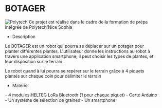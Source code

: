 # BOTAGER

![Polytech](http://www.polytechnice.fr/jahia/jsp/jahia/templates/inc/img/polytech_nicesophia.png) Ce projet est réalisé dans le cadre de la formation de prépa intégrée de Polytech'Nice Sophia 


* Description

Le BOTAGER est un robot qui pourra se déplacer sur un potager pour planter différentes plantes.
L'utilisateur donne les instructions au robot à travers une application smartphone, il peut choisir les types de plantes, et leur disposition sur le terrain.

Le robot quand à lui pourra se repérer sur le terrain grâce à 4 piquets plantés sur chaque coin pour délimiter le terrain

* Matériel

<p> - 4 modules HELTEC LoRa Bluetooth (1 pour chaque piquet)  
    - Carte Arduino  
    - Un système de sélection de graines  
    - Un smartphone</p>  
